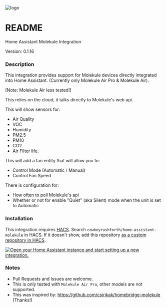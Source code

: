 ![logo](https://github.com/user-attachments/assets/65b8b825-56c5-41db-8d95-6bdddef1ddf2)

# README

Home Assistant Molekule Integration

Version: 0.1.16

### Description

This integration provides support for Molekule devices directly integrated into Home Assistant.  (Currently only Molekule Air Pro & Molekule Air).

[Note: Molekule Air less tested!]

This relies on the cloud, it talks directly to Molekule's web api.

This will show sensors for: 

* Air Quality
* VOC
* Humidity
* PM2.5
* PM10
* CO2
* Air Filter life.

This will add a fan entity that will allow you to: 

* Control Mode (Automatic / Manual)
* Control Fan Speed 

There is configuration for:

* How often to poll Molekule's api
* Whether or not for enable "Quiet" (aka Silent) mode when the unit is set to Automatic

### Installation

This integration requires [HACS](https://hacs.xyz/).
Search `cowboyrushforth/home-assistant-molekule` in HACS.
If it doesn't show, add this repository [as a custom repository in HACS](https://hacs.xyz/docs/faq/custom_repositories/).

[![Open your Home Assistant instance and start setting up a new integration.](https://my.home-assistant.io/badges/config_flow_start.svg)](https://my.home-assistant.io/redirect/config_flow_start/?domain=molekule)

### Notes

* Pull Requests and Issues are welcome.
* This is only tested with `Molekule Air Pro`, other models are not supported.
* This was inspired by: https://github.com/csirikak/homebridge-molekule  (Thanks!)


